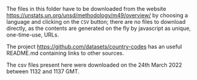The files in this folder have to be downloaded from the website <https://unstats.un.org/unsd/methodology/m49/overview/> by choosing a language and clicking on the `CSV` button; there are no files to download directly, as the contents are generated on the fly by javascript as unique, one-time-use, URLs.

The project <https://github.com/datasets/country-codes> has an useful README.md containing links to other sources.

The csv files present here were downloaded on the 24th March 2022 between 1132 and 1137 GMT.
